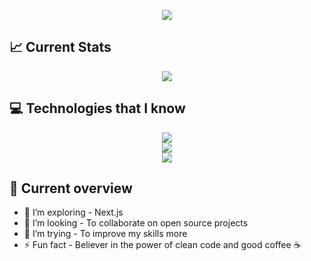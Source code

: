 <p align="center">
  <a href="https://www.linkedin.com/in/md-shaid-hasan-9172252a4">
    <img src="./assets/banner.gif" />
  </a>
</p>

## 📈 Current Stats

<p align="center">
  <a href="https://git.io/streak-stats">
    <img src="https://streak-stats.demolab.com?user=shaid30044&theme=transparent&hide_border=true" />
  </a>
</p>

## 💻 Technologies that I know

<p align="center">
  <a href="https://skillicons.dev">
    <img src="https://skillicons.dev/icons?i=js,react,tailwind,materialui,html,css" />
    </br>
    <img src="https://skillicons.dev/icons?i=firebase,vercel,nodejs,express,mongodb" />
    </br>
    <img src="https://skillicons.dev/icons?i=vscode,vite" />
  </a>
</p>

## 👀 Current overview

- 🌱 I’m exploring - Next.js
- 👯 I’m looking - To collaborate on open source projects
- 🤔 I’m trying - To improve my skills more
- ⚡ Fun fact - Believer in the power of clean code and good coffee ☕
